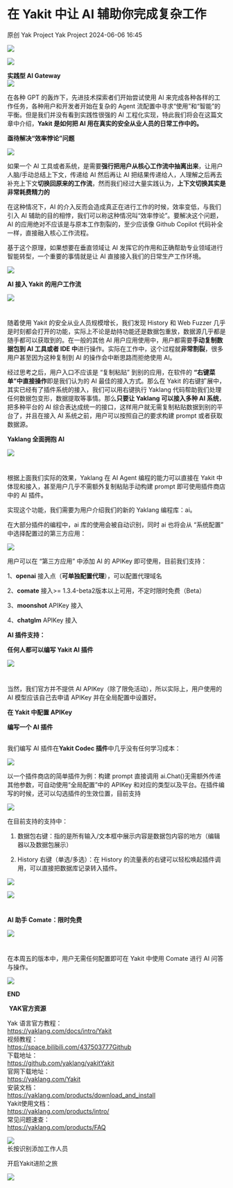 #  在 Yakit 中让 AI 辅助你完成复杂工作   
原创 Yak Project  Yak Project   2024-06-06 16:45  
  
![](/articles/wechat2md-57d4b38fb5fac67b077017855ed50c43.gif)  
  
![](/articles/wechat2md-151d5edc5897dd0c05900660571b46ab.png)  
  
**实践型 AI Gateway**  
![](/articles/wechat2md-f37ad4d81e63c8aa2f4752a0d49acff7.png)  
  
  
在各种 GPT 的轰炸下，先进技术探索者们开始尝试使用 AI 来完成各种各样的工作任务，各种用户和开发者开始在复杂的 Agent 流配置中寻求“使用”和“智能”的平衡。但是我们并没有看到实践性很强的 AI 工程化实现，特此我们将会在这篇文章中介绍，**Yakit 是如何把 AI 用在真实的安全从业人员的日常工作中的。**  
  
  
  
**亟待解决“效率悖论”问题**  
  
![](/articles/wechat2md-151d5edc5897dd0c05900660571b46ab.png)  
  
  
如果一个 AI 工具或者系统，是需要**强行把用户从核心工作流中抽离出来**，让用户人脑/手动总结上下文，传递给 AI 然后再让 AI 把结果传递给人，人理解之后再去补充上下文**切换回原来的工作流**，然而我们经过大量实践认为，**上下文切换其实是非常耗费精力的** 
  
在这种情况下，AI 的介入反而会造成真正在进行工作的时候，效率变低，与我们引入 AI 辅助的目的相悖，我们可以称这种情况叫“效率悖论”。要解决这个问题，AI 的应用绝对不应该是与原本工作割裂的，至少应该像 Github Copilot 代码补全一样，直接融入核心工作流程。  
  
基于这个原理，如果想要在垂直领域让 AI 发挥它的作用和正确帮助专业领域进行智能转型，一个重要的事情就是让 AI 直接接入我们的日常生产工作环境。  
  
![](/articles/wechat2md-32835f8017d0c7ec545ca51fd5ac187f.png)  
  
  
**AI 接入 Yakit 的用户工作流**  
  
![](/articles/wechat2md-151d5edc5897dd0c05900660571b46ab.png)  
  
#  
  
随着使用 Yakit 的安全从业人员规模增长，我们发现 History 和 Web Fuzzer 几乎是时刻都会打开的功能，实际上不论是劫持功能还是数据包重放，数据源几乎都是随手都可以获取到的。在一般的其他 AI 用户应用使用中，用户都需要**手动复制数据包到 AI 工具或者 IDE 中**进行操作。实际在工作中，这个过程就**非常割裂**，很多用户甚至因为这种复制到 AI 的操作会中断思路而拒绝使用 AI。  
  
经过思考之后，用户入口不应该是 “复制粘贴” 到别的应用，在软件的 **“右键菜单”中直接操作**即是我们认为的 AI 最佳的接入方式。那么在 Yakit 的右键扩展中，其实已经有了插件系统的接入，我们可以用右键执行 Yaklang 代码帮助我们处理任何数据包变形，数据提取等事情。那么**只要让 Yaklang 可以接入多种 AI 系统**，把多种平台的 AI 综合表达成统一的接口，这样用户就无需复制粘贴数据到别的平台了，并且在接入 AI 系统之前，用户可以按照自己的要求构建 prompt 或者获取数据源。  
  
  
  
**Yaklang 全面拥抱 AI**  
  
![](/articles/wechat2md-151d5edc5897dd0c05900660571b46ab.png)  
  
#   
  
根据上面我们实际的效果，Yaklang 在 AI Agent 编程的能力可以直接在 Yakit 中体现和接入，甚至用户几乎不需额外复制粘贴手动构建 prompt 即可使用插件商店中的 AI 插件。  
  
实现这个功能，我们需要为用户介绍我们的新的 Yaklang 编程库：ai。  
  
在大部分插件的编程中，ai 库的使用会被自动识别，同时 ai 也将会从 “系统配置” 中选择配置过的第三方应用：  
  
![](/articles/wechat2md-10fe9bc30629e420244e4b0bc57f0bd5.png)  
  
用户可以在 “第三方应用” 中添加 AI 的 APIKey 即可使用，目前我们支持：  
  
1、**openai** 接入点（**可单独配置代理**），可以配置代理域名  
  
2、**comate** 接入>= 1.3.4-beta2版本以上可用，不定时限时免费（Beta）  
  
3、**moonshot** APIKey 接入  
  
4、**chatglm** APIKey 接入  
  
  
  
**AI 插件支持：**  
  
**任何人都可以编写 Yakit AI 插件**  
  
![](/articles/wechat2md-151d5edc5897dd0c05900660571b46ab.png)  
  
#   
  
当然，我们官方并不提供 AI APIKey（除了限免活动），所以实际上，用户使用的 AI 模型应该自己去申请 APIKey 并在全局配置中设置好。  
  
**在 Yakit 中配置 APIKey**  
  
**编写一个 AI 插件**  
##   
  
我们编写 AI 插件在**Yakit Codec 插件**中几乎没有任何学习成本：  
  
![](/articles/wechat2md-07ffebc96afe9852fc6afe5dccefea09.png)  
  
以一个插件商店的简单插件为例：构建 prompt 直接调用 ai.Chat()无需额外传递其他参数，可自动使用“全局配置”中的 APIKey 和对应的类型以及平台。在插件编写的时候，还可以勾选插件的生效位置，目前支持  
  
![](/articles/wechat2md-2b1c89b6956c4b79e05c2108a4d36aa2.png)  
  
在目前支持的支持中：  
1. 数据包右键：指的是所有输入/文本框中展示内容是数据包内容的地方（编辑器以及数据包展示）  
  
2. History 右键（单选/多选）：在 History 的流量表的右键可以轻松唤起插件调用，可以直接把数据库记录转入插件。  
  
![](/articles/wechat2md-d3dee2df76829ebe3d45f96ac1dbfe7e.png)  
  
![](/articles/wechat2md-2ba0fcda98683ea6e35a550c202694dc.png)  
#   
  
**AI 助手 Comate：限时免费**  
  
![](/articles/wechat2md-151d5edc5897dd0c05900660571b46ab.png)  
  
#   
  
在本周五的版本中，用户无需任何配置即可在 Yakit 中使用 Comate 进行 AI 问答与操作。  
  
![](/articles/wechat2md-1633e2a4da7ffbd3247b702d76c1976f.jpeg)  
  
  
**END**  
  
  
  
 **YAK官方资源**  
  
  
Yak 语言官方教程：  
https://yaklang.com/docs/intro/Yakit   
视频教程：  
https://space.bilibili.com/437503777Github  
下载地址：  
https://github.com/yaklang/yakitYakit  
官网下载地址：  
https://yaklang.com/Yakit  
安装文档：  
https://yaklang.com/products/download_and_install  
Yakit使用文档：  
https://yaklang.com/products/intro/  
常见问题速查：  
https://yaklang.com/products/FAQ  
  
![](/articles/wechat2md-85062b6e6c63b9d9d17d1e2a5ca2ec01.other)  
长按识别添加工作人员
  
开启Yakit进阶之旅  
  
![](/articles/wechat2md-14665f86963c7c123b43378ebc55bb0f.other)  
  
  
